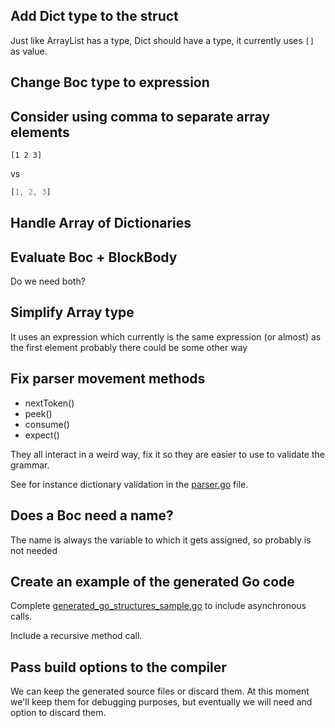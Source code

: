 ## Add Dict type to the struct

Just like ArrayList has a type, Dict should have a type, it currently uses `[]` as value.

## Change Boc type to expression

## Consider using comma to separate array elements


```
[1 2 3]
```

vs

```js
[1, 2, 3]
```
## Handle Array of Dictionaries

## Evaluate Boc + BlockBody

Do we need both?

## Simplify Array type

It uses an expression which currently is the same expression (or almost) as the first element
probably there could be some other way

## Fix parser movement methods

- nextToken()
- peek()
- consume()
- expect()

They all interact in a weird way, fix it so they are easier to use to validate the grammar.

See for instance dictionary validation in the [parser.go](internal/parser.go) file.

## Does a Boc need a name?

The name is always the variable to which it gets assigned, so probably is not needed

## Create an example of the generated Go code

Complete [generated_go_structures_sample.go](internal/testdata/generated_go_structures_sample.go) to include
asynchronous calls.

Include a recursive method call.

## Pass build options to the compiler

We can keep the generated source files or discard them.
At this moment we'll keep them for debugging purposes, but eventually we will need and option to discard them.